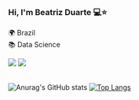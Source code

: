 ### Hi, I'm Beatriz Duarte 💻⭐

🌍 Brazil <br>
📚 Data Science
<br>
<div> 
  <a href="https://www.instagram.com/duartebibis_/" target="_blank"><img src="https://img.shields.io/badge/Instagram-E4405F?style=for-the-badge&logo=instagram&logoColor=white" target="_blank"></a>
  <a href="mailto:bana2229@gmail.com" target="_blank"><img src="https://img.shields.io/badge/Gmail-D14836?style=for-the-badge&logo=gmail&logoColor=white" target="_blank"></a>
</div>
<br>

![Anurag's GitHub stats](https://github-readme-stats.vercel.app/api?username=anbeatrizduarte&show_icons=false&theme=cobalt)
[![Top Langs](https://github-readme-stats.vercel.app/api/top-langs/?username=anbeatrizduarte&hide_progress=true&theme=cobalt)](https://github.com/anbeatrizduarte/github-readme-stats)


